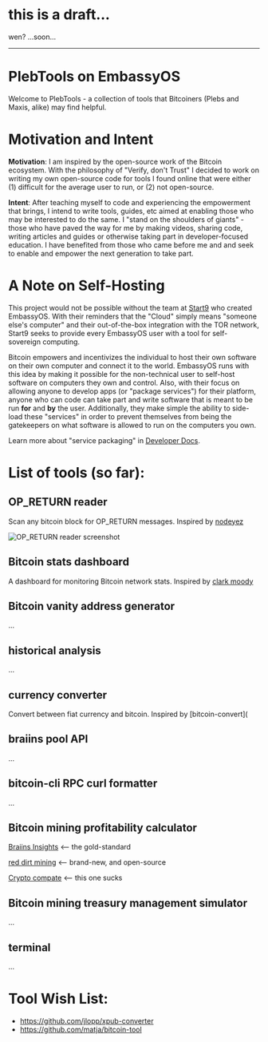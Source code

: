 # this is a draft...

wen?  ...soon...


---


# PlebTools on EmbassyOS

Welcome to PlebTools - a collection of tools that Bitcoiners (Plebs and Maxis, alike) may find helpful.


# Motivation and Intent

**Motivation**: I am inspired by the open-source work of the Bitcoin ecosystem.  With the philosophy of "Verify, don't Trust" I decided to work on writing my own open-source code for tools I found online that were either (1) difficult for the average user to run, or (2) not open-source.

**Intent**: After teaching myself to code and experiencing the empowerment that brings, I intend to write tools, guides, etc aimed at enabling those who may be interested to do the same.  I "stand on the shoulders of giants" - those who have paved the way for me by making videos, sharing code, writing articles and guides or otherwise taking part in developer-focused education.  I have benefited from those who came before me and and seek to enable and empower the next generation to take part.


# A Note on Self-Hosting

This project would not be possible without the team at [Start9](https://twitter.com/start9labs) who created EmbassyOS.  With their reminders that the "Cloud" simply means "someone else's computer" and their out-of-the-box integration with the TOR network, Start9 seeks to provide every EmbassyOS user with a tool for self-sovereign computing.

Bitcoin empowers and incentivizes the individual to host their own software on their own computer and connect it to the world.  EmbassyOS runs with this idea by making it possible for the non-technical user to self-host software on computers they own and control.  Also, with their focus on allowing anyone to develop apps (or "package services") for their platform, anyone who can code can take part and write software that is meant to be run **for** and **by** the user.  Additionally, they make simple the ability to side-load these "services" in order to prevent themselves from being the gatekeepers on what software is allowed to run on the computers you own.

Learn more about "service packaging" in [Developer Docs](https://start9.com/latest/developer-docs/).


# List of tools (so far):

## OP_RETURN reader
Scan any bitcoin block for OP_RETURN messages.  Inspired by [nodeyez](https://github.com/vicariousdrama/nodeyez)

![OP_RETURN reader screenshot](src/static/opreturn.png)

## Bitcoin stats dashboard
A dashboard for monitoring Bitcoin network stats.  Inspired by [clark moody](https://bitcoin.clarkmoody.com/dashboard/)

## Bitcoin vanity address generator
...

## historical analysis
...

## currency converter
Convert between fiat currency and bitcoin.  Inspired by [bitcoin-convert](

## braiins pool API
...

## bitcoin-cli RPC curl formatter
...

## Bitcoin mining profitability calculator
[Braiins Insights](https://insights.braiins.com/en/profitability-calculator/) <-- the gold-standard

[red dirt mining](https://reddirtmining.io/calculator) <-- brand-new, and open-source

[Crypto compate](https://www.cryptocompare.com/mining/calculator/btc) <-- this one sucks

## Bitcoin mining treasury management simulator
...

## terminal
...

# Tool Wish List:

- https://github.com/jlopp/xpub-converter
- https://github.com/matja/bitcoin-tool
